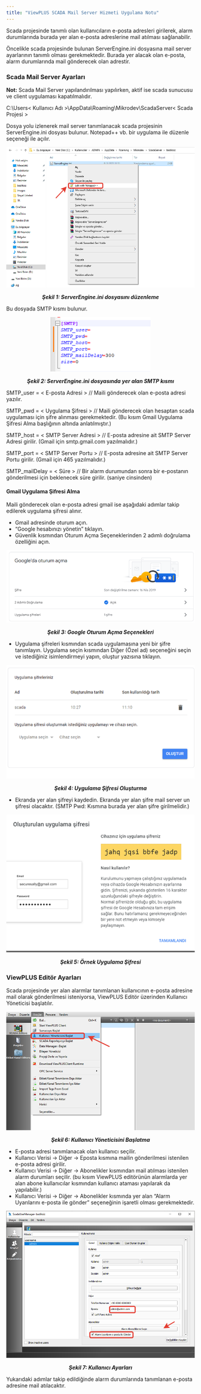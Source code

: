 ```yaml
---
title: "ViewPLUS SCADA Mail Server Hizmeti Uygulama Notu"
---
```


Scada projesinde tanımlı olan kullanıcıların e-posta adresleri girilerek, alarm durumlarında burada yer alan e-posta adreslerine mail atılması sağlanabilir.

Öncelikle scada projesinde bulunan ServerEngine.ini dosyasına mail server ayarlarının tanımlı olması gerekmektedir. Burada yer alacak olan e-posta, alarm durumlarında mail gönderecek olan adrestir.

### Scada Mail Server Ayarları

**Not:** Scada Mail Server yapılandırılması yapılırken, aktif ise scada sunucusu ve client uygulaması kapatılmalıdır.

C:\Users\< Kullanıcı Adı >\AppData\Roaming\Mikrodev\ScadaServer\< Scada Projesi >

Dosya yolu izlenerek mail server tanımlanacak scada projesinin ServerEngine.ini dosyası bulunur. Notepad++ vb. bir uygulama ile düzenle seçeneği ile açılır.

<center>

![mailserver](/img/mailserver.png)
***<center>Şekil 1: ServerEngine.ini dosyasını düzenleme</center>***

</center>

Bu dosyada SMTP kısmı bulunur.

<center>

![mailserver1](/img/mailserver1.png)
***<center>Şekil 2: ServerEngine.ini dosyasında yer alan SMTP kısmı</center>***

</center>

SMTP_user = < E-posta Adresi > // Maili gönderecek olan e-posta adresi yazılır.

SMTP_pwd = < Uygulama Şifresi > // Maili gönderecek olan hesaptan scada uygulaması için şifre alınması gerekmektedir. (Bu kısım Gmail Uygulama Şifresi Alma başlığının altında anlatılmıştır.)

SMTP_host = < SMTP Server Adresi > // E-posta adresine ait SMTP Server Adresi girilir. (Gmail için smtp.gmail.com yazılmalıdır.)

SMTP_port = < SMTP Server Portu > // E-posta adresine ait SMTP Server Portu girilir. (Gmail için 465 yazılmalıdır.)

SMTP_mailDelay = < Süre > // Bir alarm durumundan sonra bir e-postanın gönderilmesi için beklenecek süre girilir. (saniye cinsinden)  

#### Gmail Uygulama Şifresi Alma

Maili gönderecek olan e-posta adresi gmail ise aşağıdaki adımlar takip edilerek uygulama şifresi alınır.

- Gmail adresinde oturum açın.    
- “Google hesabınızı yönetin” tıklayın.      
- Güvenlik kısmından Oturum Açma Seçeneklerinden 2 adımlı doğrulama özelliğini açın.    

<center>

![mailserver2](/img/mailserver2.png)
***<center>Şekil 3: Google Oturum Açma Seçenekleri</center>***

</center>

- Uygulama şifreleri kısmından scada uygulamasına yeni bir şifre tanımlayın. Uygulama seçin kısmından Diğer (Özel ad) seçeneğini seçin ve istediğiniz isimlendirmeyi yapın, oluştur yazısına tıklayın.    

<center>

![mailserver3](/img/mailserver3.png)
***<center>Şekil 4: Uygulama Şifresi Oluşturma</center>***

</center>

- Ekranda yer alan şifreyi kaydedin. Ekranda yer alan şifre mail server un şifresi olacaktır. (SMTP Pwd: Kısmına burada yer alan şifre girilmelidir.)

<center>

![mailserver4](/img/mailserver4.png)
***<center>Şekil 5: Örnek Uygulama Şifresi</center>***

</center>


### ViewPLUS Editör Ayarları

Scada projesinde yer alan alarmlar tanımlanan kullanıcının e-posta adresine mail olarak gönderilmesi isteniyorsa, ViewPLUS Editör üzerinden Kullanıcı Yöneticisi başlatılır.

<center>

![mailserver5](/img/mailserver5.png)
***<center>Şekil 6: Kullanıcı Yöneticisini Başlatma</center>***

</center>

- E-posta adresi tanımlanacak olan kullanıcı seçilir.    
- Kullanıcı Verisi -> Diğer -> Eposta kısmına mailin gönderilmesi istenilen e-posta adresi girilir.   
- Kullanıcı Verisi -> Diğer -> Abonelikler kısmından mail atılması istenilen alarm durumları seçilir. (bu kısım ViewPLUS editörünün alarmlarda yer alan abone kullanıcılar kısmından kullanıcı ataması yapılarak da yapılabilir.)         
-  Kullanıcı Verisi -> Diğer -> Abonelikler kısmında yer alan “Alarm Uyarılarını e-posta ile gönder” seçeneğinin işaretli olması gerekmektedir.        

<center>

![mailserver6](/img/mailserver6.png)
***<center>Şekil 7: Kullanıcı Ayarları</center>***

</center>

Yukarıdaki adımlar takip edildiğinde alarm durumlarında tanımlanan e-posta adresine mail atılacaktır.
